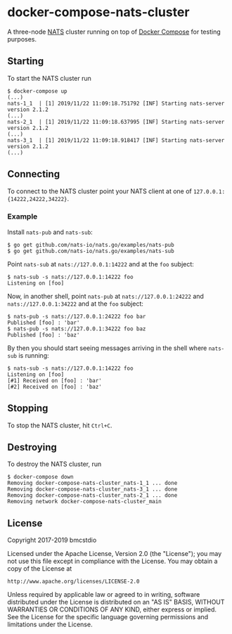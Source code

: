 # docker-compose-nats-cluster

A three-node [NATS](https://nats.io/) cluster running on top of [Docker Compose](https://docs.docker.com/compose/) for testing purposes.

## Starting

To start the NATS cluster run

```
$ docker-compose up
(...)
nats-1_1  | [1] 2019/11/22 11:09:18.751792 [INF] Starting nats-server version 2.1.2
(...)
nats-2_1  | [1] 2019/11/22 11:09:18.637995 [INF] Starting nats-server version 2.1.2
(...)
nats-3_1  | [1] 2019/11/22 11:09:18.918417 [INF] Starting nats-server version 2.1.2
(...)
```

## Connecting

To connect to the NATS cluster point your NATS client at one of `127.0.0.1:{14222,24222,34222}`.

### Example

Install `nats-pub` and `nats-sub`:

```shell
$ go get github.com/nats-io/nats.go/examples/nats-pub
$ go get github.com/nats-io/nats.go/examples/nats-sub
```

Point `nats-sub` at `nats://127.0.0.1:14222` and at the `foo` subject:

```
$ nats-sub -s nats://127.0.0.1:14222 foo
Listening on [foo]
```

Now, in another shell, point `nats-pub` at `nats://127.0.0.1:24222` and `nats://127.0.0.1:34222` and at the `foo` subject:

```
$ nats-pub -s nats://127.0.0.1:24222 foo bar
Published [foo] : 'bar'
$ nats-pub -s nats://127.0.0.1:34222 foo baz
Published [foo] : 'baz'
```

By then you should start seeing messages arriving in the shell where `nats-sub` is running:

```
$ nats-sub -s nats://127.0.0.1:14222 foo
Listening on [foo]
[#1] Received on [foo] : 'bar'
[#2] Received on [foo] : 'baz'
```

## Stopping

To stop the NATS cluster, hit `Ctrl+C`.

## Destroying

To destroy the NATS cluster, run

```
$ docker-compose down
Removing docker-compose-nats-cluster_nats-1_1 ... done
Removing docker-compose-nats-cluster_nats-3_1 ... done
Removing docker-compose-nats-cluster_nats-2_1 ... done
Removing network docker-compose-nats-cluster_main
```

## License

Copyright 2017-2019 bmcstdio

Licensed under the Apache License, Version 2.0 (the "License");
you may not use this file except in compliance with the License.
You may obtain a copy of the License at

    http://www.apache.org/licenses/LICENSE-2.0

Unless required by applicable law or agreed to in writing, software
distributed under the License is distributed on an "AS IS" BASIS,
WITHOUT WARRANTIES OR CONDITIONS OF ANY KIND, either express or implied.
See the License for the specific language governing permissions and
limitations under the License.
